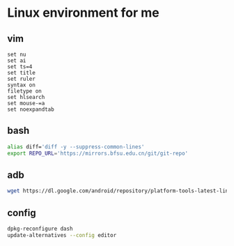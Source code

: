 # Linux environment for me

## vim
```vim
set nu
set ai
set ts=4
set title
set ruler
syntax on
filetype on
set hlsearch
set mouse-=a
set noexpandtab
```

## bash
```bash
alias diff='diff -y --suppress-common-lines'
export REPO_URL='https://mirrors.bfsu.edu.cn/git/git-repo'
```

## adb
```bash
wget https://dl.google.com/android/repository/platform-tools-latest-linux.zip
```

## config
```bash
dpkg-reconfigure dash
update-alternatives --config editor
```
